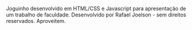 Joguinho desenvolvido em HTML/CSS e Javascript para apresentação de um trabalho de faculdade.
Desenvolvido por Rafael Joelson - sem direitos reservados.
Aproveitem.

